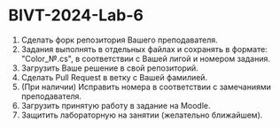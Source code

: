 # BIVT-2024-Lab-6
1. Сделать форк репозитория Вашего преподавателя.
2. Задания выполнять в отдельных файлах и сохранять в формате: "Color_№.cs", в соответствии с Вашей лигой и номером задания.
3. Загрузить Ваше решение в свой репозиторий.
4. Сделать Pull Request в ветку с Вашей фамилией.
5. (При наличии) Исправить номера в соответствии c замечаниями преподавателя.
6. Загрузить принятую работу в задание на Moodle.
7. Защитить лабораторную на занятии (желательно ближайшем).
